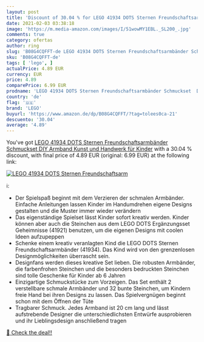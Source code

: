 ```yaml
---
layout: post
title: 'Discount of 30.04 % for LEGO 41934 DOTS Sternen Freundschaftsarm'
date: 2021-02-03 03:38:18
image: 'https://m.media-amazon.com/images/I/51wowMY1EBL._SL200_.jpg'
comments: true
category: ofertas
author: ring
slug: 'B08G4CQFFT-de LEGO 41934 DOTS Sternen Freundschaftsarmbänder Schmuckset...'
sku: 'B08G4CQFFT-de'
tags: [ 'lego', ]
actualPrice: 4.89 EUR
currency: EUR
price: 4.89
comparePrice: 6.99 EUR
prodname: 'LEGO 41934 DOTS Sternen Freundschaftsarmbänder Schmuckset  DIY Armband  Kunst und Handwerk für Kinder'
country: 'de'
flag: '🇩🇪'
brand: 'LEGO'
buyurl: 'https://www.amazon.de/dp/B08G4CQFFT/?tag=tolees0ca-21'
descuento: '30.04'
average: '4.89'
---
```


You've got [LEGO 41934 DOTS Sternen Freundschaftsarmbänder Schmuckset  DIY Armband  Kunst und Handwerk für Kinder](https://www.amazon.de/dp/B08G4CQFFT/?tag=tolees0ca-21) with a  30.04 % discount, with final price of 4.89 EUR (original: 6.99 EUR) at the following link:

[![LEGO 41934 DOTS Sternen Freundschaftsarm](https://m.media-amazon.com/images/I/51wowMY1EBL._SL200_.jpg)](https://www.amazon.de/dp/B08G4CQFFT/?tag=tolees0ca-21)

ℹ️:

- Der Spielspaß beginnt mit dem Verzieren der schmalen Armbänder. Einfache Anleitungen lassen Kinder im Handumdrehen eigene Designs gestalten und die Muster immer wieder verändern
- Das eigenständige Spielset lässt Kinder sofort kreativ werden. Kinder können aber auch die Steinchen aus dem LEGO DOTS Ergänzungsset Geheimnisse (41921) benutzen, um die eigenen Designs mit coolen Ideen aufzupeppen
- Schenke einem kreativ veranlagten Kind die LEGO DOTS Sternen Freundschaftsarmbänder (41934). Das Kind wird von den grenzenlosen Designmöglichkeiten überrascht sein.
- Designfans werden dieses kreative Set lieben. Die robusten Armbänder, die farbenfrohen Steinchen und die besonders bedruckten Steinchen sind tolle Geschenke für Kinder ab 6 Jahren
- Einzigartige Schmuckstücke zum Vorzeigen. Das Set enthält 2 verstellbare schmale Armbänder und 32 bunte Steinchen, um Kindern freie Hand bei ihren Designs zu lassen. Das Spielvergnügen beginnt schon mit dem Öffnen der Tüte
- Tragbarer Schmuck. Jedes Armband ist 20 cm lang und lässt aufstrebende Designer die unterschiedlichsten Entwürfe ausprobieren und ihr Lieblingsdesign anschließend tragen

[🛒 Check the deal!!](https://www.amazon.de/dp/B08G4CQFFT/?tag=tolees0ca-21)
